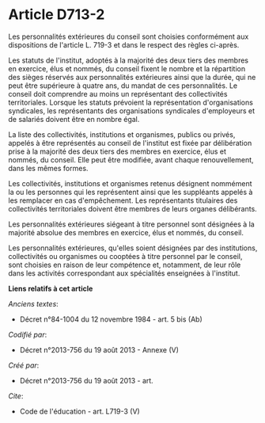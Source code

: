 # Article D713-2

Les personnalités extérieures du conseil sont choisies conformément aux dispositions de l'article L. 719-3 et dans le respect
des règles ci-après. 

Les statuts de l'institut, adoptés à la majorité des deux tiers des membres en exercice, élus et nommés, du conseil fixent le
nombre et la répartition des sièges réservés aux personnalités extérieures ainsi que la durée, qui ne peut être supérieure à
quatre ans, du mandat de ces personnalités. Le conseil doit comprendre au moins un représentant des collectivités
territoriales. Lorsque les statuts prévoient la représentation d'organisations syndicales, les représentants des
organisations syndicales d'employeurs et de salariés doivent être en nombre égal. 

La liste des collectivités, institutions et organismes, publics ou privés, appelés à être représentés au conseil de
l'institut est fixée par délibération prise à la majorité des deux tiers des membres en exercice, élus et nommés, du conseil.
Elle peut être modifiée, avant chaque renouvellement, dans les mêmes formes. 

Les collectivités, institutions et organismes retenus désignent nommément la ou les personnes qui les représentent ainsi que
les suppléants appelés à les remplacer en cas d'empêchement. Les représentants titulaires des collectivités territoriales
doivent être membres de leurs organes délibérants. 

Les personnalités extérieures siégeant à titre personnel sont désignées à la majorité absolue des membres en exercice, élus
et nommés, du conseil. 

Les personnalités extérieures, qu'elles soient désignées par des institutions, collectivités ou organismes ou cooptées à
titre personnel par le conseil, sont choisies en raison de leur compétence et, notamment, de leur rôle dans les activités
correspondant aux spécialités enseignées à l'institut.

**Liens relatifs à cet article**

_Anciens textes_:

  - Décret n°84-1004 du 12 novembre 1984 - art. 5 bis (Ab)

_Codifié par_:

  - Décret n°2013-756 du 19 août 2013 -  Annexe (V)

_Créé par_:

  - Décret n°2013-756 du 19 août 2013 - art.

_Cite_:

  - Code de l'éducation - art. L719-3 (V)
